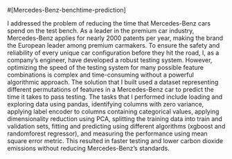  #[Mercedes-Benz-benchtime-prediction]

I addressed the problem of reducing the time that Mercedes-Benz cars spend on the test bench. As a leader in the premium car industry, Mercedes-Benz applies for nearly 2000 patents per year, making the brand the European leader among premium carmakers. To ensure the safety and reliability of every unique car configuration before they hit the road, I, as a company’s engineer, have developed a robust testing system. However, optimizing the speed of the testing system for many possible feature combinations is complex and time-consuming without a powerful algorithmic approach. The solution that I built used a dataset representing different permutations of features in a Mercedes-Benz car to predict the time it takes to pass testing. The tasks that I performed include loading and exploring data using pandas, identifying columns with zero variance, applying label encoder to columns containing categorical values, applying dimensionality reduction using PCA, splitting the training data into train and validation sets, fitting and predicting using different algorithms (xgboost and randomforest regressor), and measuring the performance using mean square error metric. This resulted in faster testing and lower carbon dioxide emissions without reducing Mercedes-Benz’s standards.
